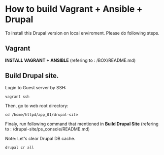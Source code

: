 # How to build Vagrant + Ansible + Drupal

To install this Drupal version on local enviroment. Please do following steps.

## Vagrant

**INSTALL VAGRANT + ANSIBLE** (refering to : /BOX/README.md)

## Build Drupal site.

Login to Guest server by SSH:
```
vagrant ssh
```
Then, go to web root directory:
```
cd /home/httpd/app_01/drupal-site
```

Finaly, run following command that mentioned in **Build Drupal Site** (refering to : /drupal-site/ps_console/README.md)

Note: Let's clear Drupal DB cache.
```
drupal cr all
```